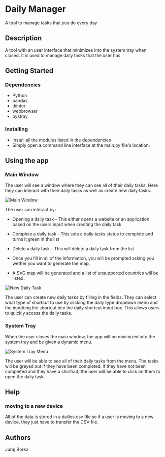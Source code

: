# Daily Manager
A tool to manage tasks that you do every day 

## Description

A tool with an user interface that minimizes into the system tray when closed. It is used to manage daily tasks that the user has.

## Getting Started

### Dependencies

* Python
* pandas
* tkinter
* webbrowser
* pystray

### Installing

* Install all the modules listed in the dependencies
* Simply open a command line interface at the main.py file's location.

## Using the app

### Main Window
The user will see a window where they can see all of their daily tasks. Here they can interact with their daily tasks as well as create new daily tasks.

![Main Window](https://github.com/JurajBorkaCode/Daily-Tasks/blob/main/main%20window.PNG)

The user can interact by:
* Opening a daily task - This either opens a website or an application based on the users input when creating the daily task
* Complete a daily task - This sets a daily tasks status to complete and turns it green in the list
* Delete a daily task - This will delete a daily task from the list

* Once you fill in all of the information, you will be prompted asking you wether you want to generate the map.

* A SVG map will be generated and a list of unsupported countries will be listed.

![New Daily Task](https://github.com/JurajBorkaCode/Daily-Tasks/blob/main/new%20daily.PNG)

The user can create new daily tasks by filling in the fields. They can select what type of shortcut to use by clicking the daily type dropdown menu and the inputting the shortcut into the daily shortcut input box. This allows users to quickly access the daily tasks.

### System Tray
When the user closes the main window, the app will be minimized into the system tray and be given a dynamic menu.

![System Tray Menu](https://github.com/JurajBorkaCode/Daily-Tasks/blob/main/system%20tray.PNG)

The user will be able to see all of their daily tasks from the menu. The tasks will be grayed out if they have been completed. If they have not been completed and they have a shortcut, the user will be able to click on them to open the daily task.

## Help
### moving to a new device
All of the data is stored in a dailies.csv file so if a user is moving to a new device, they just have to transfer the CSV file.

## Authors

Juraj Borka